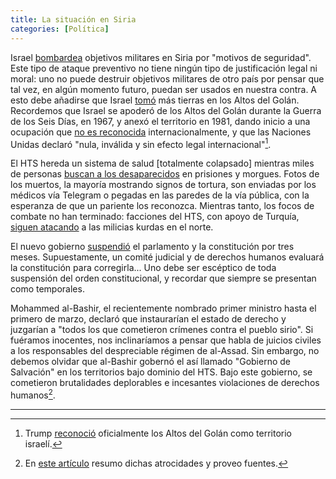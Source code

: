 ```yaml
---
title: La situación en Siria
categories: [Política]
---
```


Israel [bombardea](https://www.reuters.com/world/middle-east/israeli-incursion-into-syria-reaches-25-km-southwest-damascus-security-sources-2024-12-10/) objetivos 
militares en Siria por "motivos de seguridad". Este tipo de ataque preventivo no tiene ningún tipo 
de justificación legal ni moral: uno no puede destruir objetivos militares de
otro país por pensar que tal vez, en algún momento futuro, puedan ser usados en
nuestra contra. A esto debe añadirse que Israel [tomó](https://www.aljazeera.com/news/2024/12/8/israel-seizes-buffer-zone-in-syrias-golan-heights-after-al-assad-falls) más tierras en los Altos del Golán.
Recordemos que Israel se apoderó de los Altos del Golán durante la Guerra de los Seis Días, en 1967, y anexó el territorio en 1981, 
dando inicio a una ocupación que
[no es reconocida](https://news.un.org/en/story/2024/12/1158086)
internacionalmente, y que las Naciones Unidas declaró 
"nula, inválida y sin efecto legal internacional"[^1].

El HTS hereda un sistema de salud [totalmente colapsado] mientras miles 
de personas [buscan a los desaparecidos](https://www.nytimes.com/2024/12/11/world/middleeast/syria-prisoners-dead.html) en prisiones y morgues. 
Fotos de los muertos, la mayoría mostrando signos de tortura, son enviadas por
los médicos vía Telegram o pegadas en las paredes de la vía pública, con la
esperanza de que un pariente los reconozca. Mientras tanto, los focos de combate 
no han terminado: facciones del HTS, con apoyo de Turquía, [siguen atacando](https://www.infobae.com/america/agencias/2024/12/08/los-rebeldes-sirios-respaldados-por-turquia-atacan-a-las-milicias-kurdas-en-el-norte-de-siria/) a las milicias kurdas en el norte. 

El nuevo gobierno [suspendió](https://www.france24.com/en/live-news/20241212-us-hoping-for-inclusive-transition-in-syria) el parlamento 
y la constitución por tres meses. Supuestamente,
un comité judicial y de derechos humanos evaluará 
la constitución para corregirla... Uno debe ser 
escéptico de toda suspensión del orden constitucional,
y recordar que siempre se presentan como temporales.

Mohammed al-Bashir, el recientemente nombrado primer ministro hasta el primero
de marzo, declaró que instaurarían el estado de derecho y juzgarían a "todos
los que cometieron crímenes contra el pueblo sirio". Si fuéramos inocentes, nos
inclinaríamos a pensar que habla de juicios civiles a los responsables del
despreciable régimen de al-Assad. Sin embargo, no debemos olvidar que al-Bashir
gobernó el así llamado "Gobierno de Salvación" en los territorios bajo dominio
del HTS. Bajo este gobierno, se cometieron brutalidades deplorables e
incesantes violaciones de derechos humanos[^2].












--- 

[^1]: Trump [reconoció](https://www.bbc.com/mundo/noticias-internacional-47423509) oficialmente los Altos del Golán como territorio israelí.
[^2]: En [este artículo](https://slopezpereyra.github.io/2024-12-08-WhoAreHTS/) resumo dichas atrocidades y proveo fuentes.
